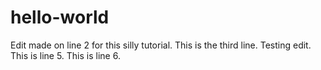 # hello-world
Edit made on line 2 for this silly tutorial.
This is the third line.
Testing edit.
This is line 5.
This is line 6.
